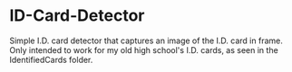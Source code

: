 # ID-Card-Detector
Simple I.D. card detector that captures an image of the I.D. card in frame. Only intended to work for my old high school's I.D. cards, as seen in the IdentifiedCards folder.
